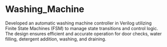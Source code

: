 # Washing_Machine
Developed an automatic washing machine controller in Verilog utilizing Finite State Machines (FSM) to manage state transitions and control logic. The design ensures efficient and accurate operation for door checks, water filling, detergent addition, washing, and draining.
